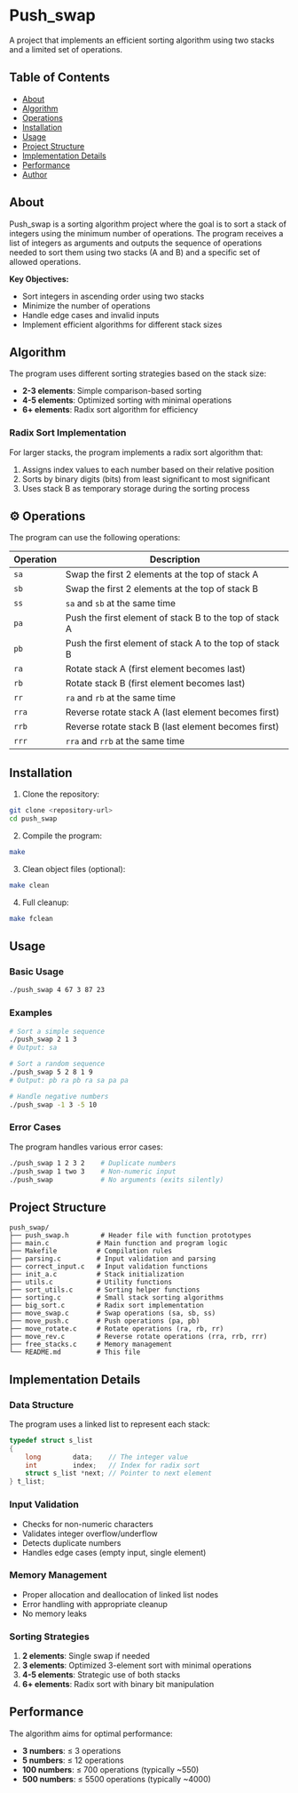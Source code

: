 # Push_swap

A project that implements an efficient sorting algorithm using two stacks and a limited set of operations.

## Table of Contents

- [About](#about)
- [Algorithm](#algorithm)
- [Operations](#operations)
- [Installation](#installation)
- [Usage](#usage)
- [Project Structure](#project-structure)
- [Implementation Details](#implementation-details)
- [Performance](#performance)
- [Author](#author)

## About

Push_swap is a sorting algorithm project where the goal is to sort a stack of integers using the minimum number of operations. The program receives a list of integers as arguments and outputs the sequence of operations needed to sort them using two stacks (A and B) and a specific set of allowed operations.

**Key Objectives:**
- Sort integers in ascending order using two stacks
- Minimize the number of operations
- Handle edge cases and invalid inputs
- Implement efficient algorithms for different stack sizes

## Algorithm

The program uses different sorting strategies based on the stack size:

- **2-3 elements**: Simple comparison-based sorting
- **4-5 elements**: Optimized sorting with minimal operations
- **6+ elements**: Radix sort algorithm for efficiency

### Radix Sort Implementation
For larger stacks, the program implements a radix sort algorithm that:
1. Assigns index values to each number based on their relative position
2. Sorts by binary digits (bits) from least significant to most significant
3. Uses stack B as temporary storage during the sorting process

## ⚙️ Operations

The program can use the following operations:

| Operation | Description |
|-----------|-------------|
| `sa` | Swap the first 2 elements at the top of stack A |
| `sb` | Swap the first 2 elements at the top of stack B |
| `ss` | `sa` and `sb` at the same time |
| `pa` | Push the first element of stack B to the top of stack A |
| `pb` | Push the first element of stack A to the top of stack B |
| `ra` | Rotate stack A (first element becomes last) |
| `rb` | Rotate stack B (first element becomes last) |
| `rr` | `ra` and `rb` at the same time |
| `rra` | Reverse rotate stack A (last element becomes first) |
| `rrb` | Reverse rotate stack B (last element becomes first) |
| `rrr` | `rra` and `rrb` at the same time |

## Installation

1. Clone the repository:
```bash
git clone <repository-url>
cd push_swap
```

2. Compile the program:
```bash
make
```

3. Clean object files (optional):
```bash
make clean
```

4. Full cleanup:
```bash
make fclean
```

## Usage

### Basic Usage
```bash
./push_swap 4 67 3 87 23
```

### Examples
```bash
# Sort a simple sequence
./push_swap 2 1 3
# Output: sa

# Sort a random sequence
./push_swap 5 2 8 1 9
# Output: pb ra pb ra sa pa pa

# Handle negative numbers
./push_swap -1 3 -5 10
```

### Error Cases
The program handles various error cases:
```bash
./push_swap 1 2 3 2    # Duplicate numbers
./push_swap 1 two 3    # Non-numeric input
./push_swap            # No arguments (exits silently)
```

## Project Structure

```
push_swap/
├── push_swap.h        # Header file with function prototypes
├── main.c            # Main function and program logic
├── Makefile          # Compilation rules
├── parsing.c         # Input validation and parsing
├── correct_input.c   # Input validation functions
├── init_a.c          # Stack initialization
├── utils.c           # Utility functions
├── sort_utils.c      # Sorting helper functions
├── sorting.c         # Small stack sorting algorithms
├── big_sort.c        # Radix sort implementation
├── move_swap.c       # Swap operations (sa, sb, ss)
├── move_push.c       # Push operations (pa, pb)
├── move_rotate.c     # Rotate operations (ra, rb, rr)
├── move_rev.c        # Reverse rotate operations (rra, rrb, rrr)
├── free_stacks.c     # Memory management
└── README.md         # This file
```

## Implementation Details

### Data Structure
The program uses a linked list to represent each stack:
```c
typedef struct s_list
{
    long        data;    // The integer value
    int         index;   // Index for radix sort
    struct s_list *next; // Pointer to next element
} t_list;
```

### Input Validation
- Checks for non-numeric characters
- Validates integer overflow/underflow
- Detects duplicate numbers
- Handles edge cases (empty input, single element)

### Memory Management
- Proper allocation and deallocation of linked list nodes
- Error handling with appropriate cleanup
- No memory leaks

### Sorting Strategies
1. **2 elements**: Single swap if needed
2. **3 elements**: Optimized 3-element sort with minimal operations
3. **4-5 elements**: Strategic use of both stacks
4. **6+ elements**: Radix sort with binary bit manipulation

## Performance

The algorithm aims for optimal performance:
- **3 numbers**: ≤ 3 operations
- **5 numbers**: ≤ 12 operations  
- **100 numbers**: ≤ 700 operations (typically ~550)
- **500 numbers**: ≤ 5500 operations (typically ~4000)
